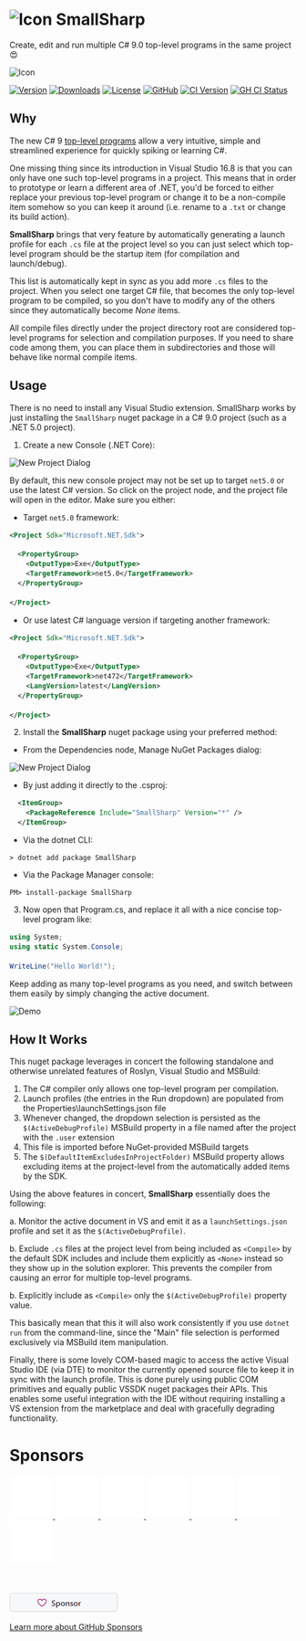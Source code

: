 ![Icon](https://raw.githubusercontent.com/devlooped/SmallSharp/main/img/icon-32.png) SmallSharp
============

Create, edit and run multiple C# 9.0 top-level programs in the same project 😍

![Icon](https://raw.githubusercontent.com/devlooped/SmallSharp/main/img/SmallSharpDemo.gif)



[![Version](https://img.shields.io/nuget/v/SmallSharp.svg?color=royalblue)](https://www.nuget.org/packages/SmallSharp) [![Downloads](https://img.shields.io/nuget/dt/SmallSharp?color=darkmagenta)](https://www.nuget.org/packages/SmallSharp) [![License](https://img.shields.io/github/license/devlooped/SmallSharp.svg?color=blue)](https://github.com/devlooped/SmallSharp/blob/main/LICENSE) [![GitHub](https://img.shields.io/badge/-source-181717.svg?logo=GitHub)](https://github.com/devlooped/SmallSharp) [![CI Version](https://img.shields.io/endpoint?label=nuget.ci&color=brightgreen&url=https://shields.kzu.io/vpre/SmallSharp/main)](https://pkg.kzu.io/index.json) [![GH CI Status](https://github.com/devlooped/SmallSharp/workflows/build/badge.svg?branch=main)](https://github.com/devlooped/avatar/actions?query=branch%3Amain+workflow%3Abuild+) 


## Why

The new C# 9 [top-level programs](https://devblogs.microsoft.com/dotnet/welcome-to-c-9-0/#top-level-programs) allow a very intuitive, simple and streamlined experience for quickly spiking or learning C#. 

One missing thing since its introduction in Visual Studio 16.8 is that you can only have one such top-level programs in a project. This means that in order to prototype or learn a different area of .NET, you'd be forced to either replace your previous top-level program or change it to be a non-compile item somehow so you can keep it around (i.e. rename to a `.txt` or change its build action).

**SmallSharp** brings that very feature by automatically generating a launch profile for each `.cs` file at the project level so you can just select which top-level program should be the startup item (for compilation and launch/debug).

This list is automatically kept in sync as you add more `.cs` files to the project. When you select one target C# file, that becomes the only top-level program to be compiled, so you don't have to modify any of the others since they automatically become *None* items.

All compile files directly under the project directory root are considered top-level programs for selection and compilation purposes. If you need to share code among them, you can place them in subdirectories and those will behave like normal compile items.

## Usage

There is no need to install any Visual Studio extension. SmallSharp works by just installing the `SmallSharp` nuget package in a C# 9.0 project (such as a .NET 5.0 project).

1. Create a new Console (.NET Core):


![New Project Dialog](https://raw.githubusercontent.com/devlooped/SmallSharp/main/img/NewConsoleProject.png)

   By default, this new console project may not be set up to target `net5.0` or use the latest C# version. 
   So click on the project node, and the project file will open in the editor. Make sure you either:

  * Target `net5.0` framework:

```xml
<Project Sdk="Microsoft.NET.Sdk">

  <PropertyGroup>
    <OutputType>Exe</OutputType>
    <TargetFramework>net5.0</TargetFramework>
  </PropertyGroup>

</Project>
```

  * Or use latest C# language version if targeting another framework:

```xml
<Project Sdk="Microsoft.NET.Sdk">

  <PropertyGroup>
    <OutputType>Exe</OutputType>
    <TargetFramework>net472</TargetFramework>
    <LangVersion>latest</LangVersion>
  </PropertyGroup>

</Project>
```
 
2. Install the **SmallSharp** nuget package using your preferred method:

  * From the Dependencies node, Manage NuGet Packages dialog:

![New Project Dialog](https://raw.githubusercontent.com/devlooped/SmallSharp/main/img/NuGetPackage.png)

   * By just adding it directly to the .csproj:

```xml
  <ItemGroup>
    <PackageReference Include="SmallSharp" Version="*" />
  </ItemGroup>
```

   * Via the dotnet CLI:

```
> dotnet add package SmallSharp
```

   * Via the Package Manager console:

```
PM> install-package SmallSharp
```

3. Now open that Program.cs, and replace it all with a nice concise top-level program like:

```csharp
using System;
using static System.Console;

WriteLine("Hello World!");
```

Keep adding as many top-level programs as you need, and switch between them easily by simply changing the active document.

![Demo](https://raw.githubusercontent.com/devlooped/SmallSharp/main/img/TrackSelection.gif)

## How It Works

This nuget package leverages in concert the following standalone and otherwise 
unrelated features of Roslyn, Visual Studio and MSBuild:

1. The C# compiler only allows one top-level program per compilation.
2. Launch profiles (the entries in the Run dropdown) are populated from the Properties\launchSettings.json file
3. Whenever changed, the dropdown selection is persisted as the `$(ActiveDebugProfile)` MSBuild property in a file named after the project with the `.user` extension
4. This file is imported before NuGet-provided MSBuild targets
5. The `$(DefaultItemExcludesInProjectFolder)` MSBuild property allows excluding items at the project-level from the automatically added items by the SDK.

Using the above features in concert, **SmallSharp** essentially does the following:

a. Monitor the active document in VS and emit it as a `launchSettings.json` profile and set it as the `$(ActiveDebugProfile)`.

b. Exclude `.cs` files at the project level from being included as `<Compile>` by the default SDK includes and include them explicitly as `<None>` instead so they show up in the solution explorer. This prevents the compiler from causing an error for multiple top-level programs.

b. Explicitly include as `<Compile>` only the `$(ActiveDebugProfile)` property value.

This basically mean that this it will also work consistently if you use `dotnet run` from the command-line, since the "Main" file selection is performed exclusively via MSBuild item manipulation.

Finally, there is some lovely COM-based magic to access the active Visual Studio IDE (via DTE) to monitor the currently opened source file to keep it in sync with the launch profile. This is done purely using public COM primitives and equally public VSSDK nuget packages their APIs. This enables some useful integration with the IDE without requiring installing a VS extension from the marketplace and deal with gracefully degrading functionality.

<!-- include docs/footer.md -->
# Sponsors 

<!-- include sponsors.md -->
<!-- sponsors -->

<a href='https://github.com/KirillOsenkov'>
  <img src='https://github.com/devlooped/sponsors/raw/main/.github/avatars/KirillOsenkov.svg' alt='Kirill Osenkov' title='Kirill Osenkov'>
</a>
<a href='https://github.com/augustoproiete'>
  <img src='https://github.com/devlooped/sponsors/raw/main/.github/avatars/augustoproiete.svg' alt='C. Augusto Proiete' title='C. Augusto Proiete'>
</a>
<a href='https://github.com/sandrock'>
  <img src='https://github.com/devlooped/sponsors/raw/main/.github/avatars/sandrock.svg' alt='SandRock' title='SandRock'>
</a>
<a href='https://github.com/aws'>
  <img src='https://github.com/devlooped/sponsors/raw/main/.github/avatars/aws.svg' alt='Amazon Web Services' title='Amazon Web Services'>
</a>
<a href='https://github.com/MelbourneDeveloper'>
  <img src='https://github.com/devlooped/sponsors/raw/main/.github/avatars/MelbourneDeveloper.svg' alt='Christian Findlay' title='Christian Findlay'>
</a>
<a href='https://github.com/clarius'>
  <img src='https://github.com/devlooped/sponsors/raw/main/.github/avatars/clarius.svg' alt='Clarius Org' title='Clarius Org'>
</a>
<a href='https://github.com/MFB-Technologies-Inc'>
  <img src='https://github.com/devlooped/sponsors/raw/main/.github/avatars/MFB-Technologies-Inc.svg' alt='MFB Technologies, Inc.' title='MFB Technologies, Inc.'>
</a>

<!-- sponsors -->

<!-- sponsors.md -->

<br><br>
<a href="https://github.com/sponsors/devlooped" title="Sponsor this project">
  <img src="https://github.com/devlooped/sponsors/blob/main/sponsor.png" />
</a>
<br>

[Learn more about GitHub Sponsors](https://github.com/sponsors)

<!-- docs/footer.md -->
